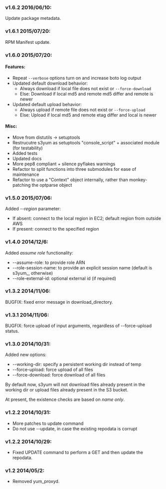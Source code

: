 ### v1.6.2 2016/06/10:
Update package metadata.

### v1.6.1 2015/07/20:
RPM Manifest update.

### v1.6.0 2015/07/20:
#### Features:
 - Repeat `--verbose` options turn on and increase boto log output
 - Updated default download behavior:
   - Always download if local file does not exist or `--force-download`
   - Else: Download if local md5 and remote md5 differ and remote is newer
 - Updated default upload behavior:
   - Always upload if remote file does not exist or `--force-upload`
   - Else: Upload if local md5 and remote etag differ and local is newer

#### Misc:
 - Move from distutils -> setuptools
 - Restrucutre s3yum as setuptools "console_script" + associated module (for testability)
 - Added tests
 - Updated docs
 - More pep8 compliant + silence pyflakes warnings
 - Refactor to split functions into three submodules for ease of maintenance
 - Refactor to use a "Context" object internally, rather than monkey-patching the optparse object

### v1.5.0 2015/07/06:
Added *--region* parameter:
 - If absent: connect to the local region in EC2; default region from outside AWS
 - If present: connect to the specified region

### v1.4.0 2014/12/6:
Added *assume role* functionality:

 * --assume-role: to provide role ARN
 * --role-session-name: to provide an explicit session name (default is s3yum_<timestampe>, otherwise)
 * --role-external-id: optional external id (if required)

### v1.3.2 2014/11/06:
BUGFIX: fixed error message in download_directory.

### v1.3.1 2014/11/06:
BUGFIX: force upload of input arguments, regardless of --force-upload status.

### v1.3.0 2014/10/31:
Added new options:
 * --working-dir: specify a persistent working dir instead of temp
 * --force-upload: force upload of all files
 * --force-download: force download of all files

By default now, s3yum will not download files already present in the working dir
or upload files already present in the S3 bucket.

At present, the existence checks are based on *name only*.

### v1.2.2 2014/10/31:
* More patches to update command
* Do not use --update, in case the existing repodata is corrupt

### v1.2.2 2014/10/29:
* Fixed UPDATE command to perform a GET and then update the repodata.

### v1.2 2014/05/2:
* Removed yum_proxyd.


